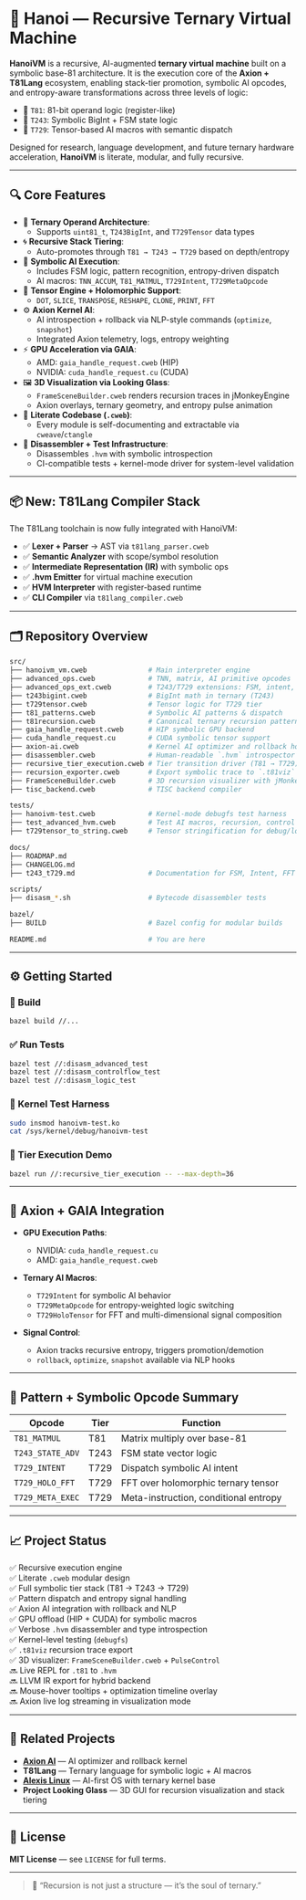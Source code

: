 # 🚀 Hanoi — Recursive Ternary Virtual Machine

**HanoiVM** is a recursive, AI-augmented **ternary virtual machine** built on a symbolic base-81 architecture. It is the execution core of the **Axion + T81Lang** ecosystem, enabling stack-tier promotion, symbolic AI opcodes, and entropy-aware transformations across three levels of logic:

- 🔹 `T81`: 81-bit operand logic (register-like)
- 🔸 `T243`: Symbolic BigInt + FSM state logic
- 🔺 `T729`: Tensor-based AI macros with semantic dispatch

Designed for research, language development, and future ternary hardware acceleration, **HanoiVM** is literate, modular, and fully recursive.

---

## 🔍 Core Features

- 🔢 **Ternary Operand Architecture**:
  - Supports `uint81_t`, `T243BigInt`, and `T729Tensor` data types
- 🌀 **Recursive Stack Tiering**:
  - Auto-promotes through `T81 → T243 → T729` based on depth/entropy
- 🧠 **Symbolic AI Execution**:
  - Includes FSM logic, pattern recognition, entropy-driven dispatch
  - AI macros: `TNN_ACCUM`, `T81_MATMUL`, `T729Intent`, `T729MetaOpcode`
- 🧬 **Tensor Engine + Holomorphic Support**:
  - `DOT`, `SLICE`, `TRANSPOSE`, `RESHAPE`, `CLONE`, `PRINT`, `FFT`
- ⚙️ **Axion Kernel AI**:
  - AI introspection + rollback via NLP-style commands (`optimize`, `snapshot`)
  - Integrated Axion telemetry, logs, entropy weighting
- ⚡ **GPU Acceleration via GAIA**:
  - AMD: `gaia_handle_request.cweb` (HIP)
  - NVIDIA: `cuda_handle_request.cu` (CUDA)
- 🖼️ **3D Visualization via Looking Glass**:
  - `FrameSceneBuilder.cweb` renders recursion traces in jMonkeyEngine
  - Axion overlays, ternary geometry, and entropy pulse animation
- 📄 **Literate Codebase (`.cweb`)**:
  - Every module is self-documenting and extractable via `cweave`/`ctangle`
- 🧪 **Disassembler + Test Infrastructure**:
  - Disassembles `.hvm` with symbolic introspection
  - CI-compatible tests + kernel-mode driver for system-level validation


---

## 📦 New: T81Lang Compiler Stack

The T81Lang toolchain is now fully integrated with HanoiVM:

- ✅ **Lexer + Parser** → AST via `t81lang_parser.cweb`
- ✅ **Semantic Analyzer** with scope/symbol resolution
- ✅ **Intermediate Representation (IR)** with symbolic ops
- ✅ **.hvm Emitter** for virtual machine execution
- ✅ **HVM Interpreter** with register-based runtime
- ✅ **CLI Compiler** via `t81lang_compiler.cweb`
---

## 🗂️ Repository Overview

```bash
src/
├── hanoivm_vm.cweb               # Main interpreter engine
├── advanced_ops.cweb             # TNN, matrix, AI primitive opcodes
├── advanced_ops_ext.cweb         # T243/T729 extensions: FSM, intent, FFT
├── t243bigint.cweb               # BigInt math in ternary (T243)
├── t729tensor.cweb               # Tensor logic for T729 tier
├── t81_patterns.cweb             # Symbolic AI patterns & dispatch
├── t81recursion.cweb             # Canonical ternary recursion patterns
├── gaia_handle_request.cweb      # HIP symbolic GPU backend
├── cuda_handle_request.cu        # CUDA symbolic tensor support
├── axion-ai.cweb                 # Kernel AI optimizer and rollback hooks
├── disassembler.cweb             # Human-readable `.hvm` introspector
├── recursive_tier_execution.cweb # Tier transition driver (T81 → T729)
├── recursion_exporter.cweb       # Export symbolic trace to `.t81viz`
├── FrameSceneBuilder.cweb        # 3D recursion visualizer with jMonkeyEngine
├── tisc_backend.cweb             # TISC backend compiler

tests/
├── hanoivm-test.cweb             # Kernel-mode debugfs test harness
├── test_advanced_hvm.cweb        # Test AI macros, recursion, control flow
├── t729tensor_to_string.cweb     # Tensor stringification for debug/logs

docs/
├── ROADMAP.md
├── CHANGELOG.md
├── t243_t729.md                  # Documentation for FSM, Intent, FFT

scripts/
├── disasm_*.sh                   # Bytecode disassembler tests

bazel/
├── BUILD                         # Bazel config for modular builds

README.md                         # You are here
```

---

## ⚙️ Getting Started

### 🔧 Build

```bash
bazel build //...
```

### ✅ Run Tests

```bash
bazel test //:disasm_advanced_test
bazel test //:disasm_controlflow_test
bazel test //:disasm_logic_test
```

### 🧠 Kernel Test Harness

```bash
sudo insmod hanoivm-test.ko
cat /sys/kernel/debug/hanoivm-test
```

### 🔬 Tier Execution Demo

```bash
bazel run //:recursive_tier_execution -- --max-depth=36
```

---

## 🤖 Axion + GAIA Integration

- **GPU Execution Paths**:
  - NVIDIA: `cuda_handle_request.cu`
  - AMD: `gaia_handle_request.cweb`

- **Ternary AI Macros**:
  - `T729Intent` for symbolic AI behavior
  - `T729MetaOpcode` for entropy-weighted logic switching
  - `T729HoloTensor` for FFT and multi-dimensional signal composition

- **Signal Control**:
  - Axion tracks recursive entropy, triggers promotion/demotion
  - `rollback`, `optimize`, `snapshot` available via NLP hooks

---

## 🔁 Pattern + Symbolic Opcode Summary

| Opcode                | Tier   | Function                              |
|-----------------------|--------|---------------------------------------|
| `T81_MATMUL`          | T81    | Matrix multiply over base-81          |
| `T243_STATE_ADV`      | T243   | FSM state vector logic                |
| `T729_INTENT`         | T729   | Dispatch symbolic AI intent           |
| `T729_HOLO_FFT`       | T729   | FFT over holomorphic ternary tensor   |
| `T729_META_EXEC`      | T729   | Meta-instruction, conditional entropy |

---

## 📈 Project Status

✅ Recursive execution engine  
✅ Literate `.cweb` modular design  
✅ Full symbolic tier stack (T81 → T243 → T729)  
✅ Pattern dispatch and entropy signal handling  
✅ Axion AI integration with rollback and NLP  
✅ GPU offload (HIP + CUDA) for symbolic macros  
✅ Verbose `.hvm` disassembler and type introspection  
✅ Kernel-level testing (`debugfs`)  
✅ `.t81viz` recursion trace export  
✅ 3D visualizer: `FrameSceneBuilder.cweb` + `PulseControl`  
🔜 Live REPL for `.t81` to `.hvm`  
🔜 LLVM IR export for hybrid backend  
🔜 Mouse-hover tooltips + optimization timeline overlay  
🔜 Axion live log streaming in visualization mode  

---

## 🔗 Related Projects

- [**Axion AI**](https://github.com/copyl-sys) — AI optimizer and rollback kernel
- **T81Lang** — Ternary language for symbolic logic + AI macros
- [**Alexis Linux**](https://github.com/copyl-sys) — AI-first OS with ternary kernel base
- **Project Looking Glass** — 3D GUI for recursion visualization and stack tiering

---

## 📜 License

**MIT License** — see `LICENSE` for full terms.

---

> 🧠 “Recursion is not just a structure — it’s the soul of ternary.”
